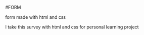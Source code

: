 #FORM

form made with html and css

I take this survey with html and css for personal learning project
